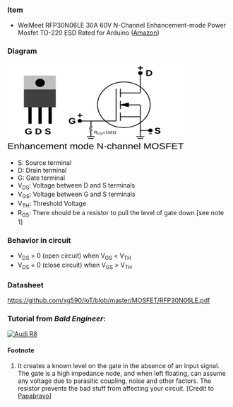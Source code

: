 ### Item
* WeiMeet RFP30N06LE 30A 60V N-Channel Enhancement-mode Power Mosfet TO-220 ESD Rated for Arduino ([Amazon](https://www.amazon.com/gp/product/B07CTF1JVD))
### Diagram 
<img width="400" height="200" src="https://raw.githubusercontent.com/xg590/IoT/master/MOSFET/diagram.svg"></img>
* S: Source terminal
* D: Drain terminal
* G: Gate terminal
* V<sub>DS</sub>: Voltage between D and S terminals
* V<sub>GS</sub>: Voltage between G and S terminals
* V<sub>TH</sub>: Threshold Voltage
* R<sub>GS</sub>: There should be a resistor to pull the level of gate down.[see note 1]
### Behavior in circuit
* V<sub>DS</sub> > 0 (open circuit) when V<sub>GS</sub> <  V<sub>TH</sub>
* V<sub>DS</sub> = 0 (close circuit) when V<sub>GS</sub> >  V<sub>TH</sub>
### Datasheet
https://github.com/xg590/IoT/blob/master/MOSFET/RFP30N06LE.pdf
### Tutorial from <i>Bald Engineer</i>:
[![Audi R8](http://img.youtube.com/vi/GrvvkYTW_0k/0.jpg)](https://www.youtube.com/watch?v=GrvvkYTW_0k "Audi R8")
#### Footnote
1. It creates a known level on the gate in the absence of an input signal. The gate is a high impedance node, and when left floating, can assume any voltage due to parasitic coupling, noise and other factors. The resistor prevents the bad stuff from affecting your circuit. [Credit to [Papabravo](https://forum.allaboutcircuits.com/threads/what-is-the-purpose-of-the-resistor-between-the-gate-and-source-of-an-n-fet.93315/)]
